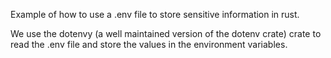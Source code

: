 Example of how to use a .env file to store sensitive information in rust.

We use the dotenvy (a well maintained version of the dotenv crate) crate to read the .env file and store the values in the environment variables.